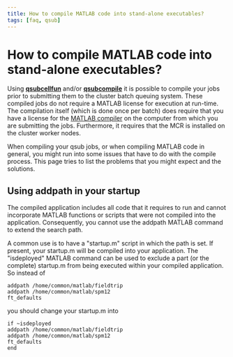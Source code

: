 ```yaml
---
title: How to compile MATLAB code into stand-alone executables?
tags: [faq, qsub]
---
```


# How to compile MATLAB code into stand-alone executables?

Using **[qsubcellfun](/reference/qsub/qsubcellfun)** and/or **[qsubcompile](/reference/qsub/qsubcompile)** it is possible to compile your jobs prior to submitting them to the cluster batch queuing system. These compiled jobs do not require a MATLAB license for execution at run-time. The compilation itself (which is done once per batch) does require that you have a license for the [MATLAB compiler](http://www.mathworks.com/products/compiler) on the computer from which you are submitting the jobs. Furthermore, it requires that the MCR is installed on the cluster worker nodes.

When compiling your qsub jobs, or when compiling MATLAB code in general, you might run into some issues that have to do with the compile process. This page tries to list the problems that you might expect and the solutions.

## Using addpath in your startup

The compiled application includes all code that it requires to run and cannot incorporate MATLAB functions or scripts that were not compiled into the application. Consequently, you cannot use the addpath MATLAB command to extend the search path.

A common use is to have a "startup.m" script in which the path is set. If present, your startup.m will be compiled into your application. The "isdeployed" MATLAB command can be used to exclude a part (or the complete) startup.m from being executed within your compiled application. So instead of

    addpath /home/common/matlab/fieldtrip
    addpath /home/common/matlab/spm12
    ft_defaults

you should change your startup.m into

    if ~isdeployed
    addpath /home/common/matlab/fieldtrip
    addpath /home/common/matlab/spm12
    ft_defaults
    end
